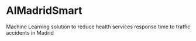 # AIMadridSmart
Machine Learning solution to reduce health services response time to traffic accidents in Madrid

<div class="flourish-embed flourish-map" data-src="visualisation/4954502"><script src="https://public.flourish.studio/resources/embed.js"></script></div>
